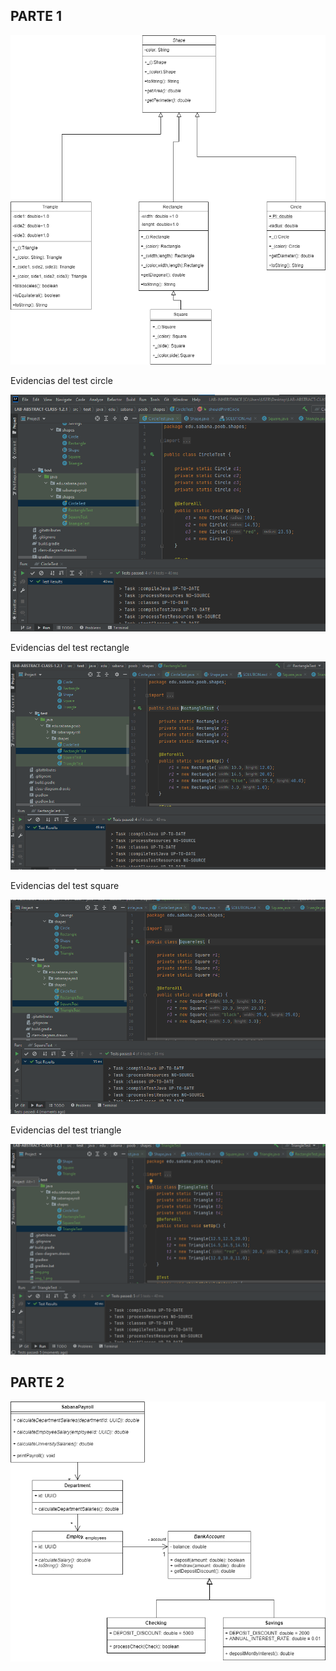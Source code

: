 ## PARTE 1
![img_2.png](img_2.png)

Evidencias del test circle

![img_4.png](img_4.png)

Evidencias del test rectangle

![img_5.png](img_5.png)

Evidencias del test square

![img_6.png](img_6.png)

Evidencias del test triangle

![img_7.png](img_7.png)

## PARTE 2
![img_3.png](img_3.png)